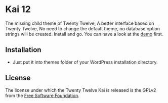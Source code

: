 Kai 12
======

The missing child theme of Twenty Twelve, A better interface based on Twenty Twelve, No need to change the default theme, no database option strings will be created. Install and go. You can have a look at the [demo][demo] first.


Installation
------------

 * Just put it into themes folder of your WordPress installation directory.


License
-------

The license under which the Twenty Twelve Kai is released is the GPLv2 from the [Free Software Foundation][fsf].

[fsf]: http://www.fsf.org
[demo]: http://postholic.com/kai-12-demo/